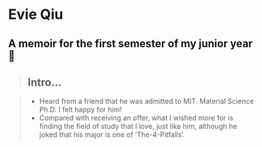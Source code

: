 # Evie Qiu

## A memoir for the first semester of my junior year🤣

> ## Intro…

> * Heard from a friend that he was admitted to MIT. Material Science Ph.D. I felt happy for him!
> * Compared with receiving an offer, what I wished more for is finding the field of study that I love, just like him, although he joked that his major is one of ’The-4-Pitfalls’.

<!-- * From 2021/07, the moment I decided in an instance, jumped onto my bike,  rushed through the campus, knocked on that door, stepped into Mr. Long’s office,  I knew that my life has been on a new track.

### 1. Research

#### Universal Domain Adaptation --- working with Zhangjie

#### Domain Generalization --- working with Shu



It was a pity that none of these methods work out. But that's not the most important thing. The most important thing is what I learn in the process -- how to get hands dirty and get things done. If one way doesn't work out, find another. Repeat it for 1,000 times.



### 2. Person I met

> Grateful that I can get to know them.

* Mrs. Wang
  She’s the one who can actually look through me, and offer me advise that I needed the most.
  When she asked, *what kind of person you want to become*? I stumbled,  hearing my self saying I don’t know. But she spoke, ‘You do know, ... You want to be an interesting one:: ’

* Mr. Fan

  He is the one who tells me what does it mean to be an engineer in the first place. To find an elephant, and the refrigerator, and step by step work out what needs to be done to achieve my goal.

* Mr. Long

  He is the one who shows the passion for scientific research. And that it's not conflict with the short-term goal we target at. Just aim high and work hard. 🤟🏼✊🏼

  

* At last, all of the extraordinary senior who had guided me: Zhangjie,  Shu,  Ximei, Junguang,  Haixu, Baixu, ...
  Meeting these legendary people, was like a dream to me. Like finally meeting my idols. I don't have one though.  

### 3. Things I tried, those precious things.

* Standing on the stage of the students festival T-T
* Project P2P, as mysterious JQK, hhh.
* Meeting and making interviews with the experienced --- Xuehui Wang, Yu wang, ...

> Things I want to say at the end.
> Ask myself, ***what do I want, and how do I get there?***
 -->
